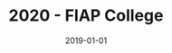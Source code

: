 ---
title: 2020 - FIAP College
desc: 'Completed the technologist course in System analysis and development at FIAP.'
icon: 'IconGraduation'
date: '2019-01-01'
config:
  right: '-70%'
  margin: '-7rem 0rem' 
---